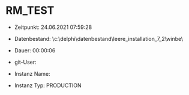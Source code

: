 # RM_TEST

- Zeitpunkt: 24.06.2021 07:59:28

- Datenbestand: \c:\delphi\datenbestand\leere_installation_7_2\winbe\
- Dauer: 00:00:06
- git-User: 
- Instanz Name: 
- Instanz Typ: PRODUCTION
